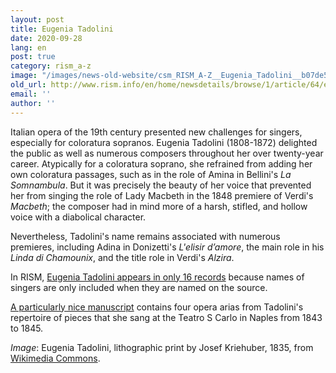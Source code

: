 ```yaml
---
layout: post
title: Eugenia Tadolini
date: 2020-09-28
lang: en
post: true
category: rism_a-z
image: "/images/news-old-website/csm_RISM_A-Z__Eugenia_Tadolini__b07de51394.jpg"
old_url: http://www.rism.info/en/home/newsdetails/browse/1/article/64/eugenia-tadolini.html
email: ''
author: ''
---
```


Italian opera of the 19th century presented new challenges for singers, especially for coloratura sopranos. Eugenia Tadolini (1808-1872) delighted the public as well as numerous composers throughout her over twenty-year career. Atypically for a coloratura soprano, she refrained from adding her own coloratura passages, such as in the role of Amina in Bellini's _La Somnambula_. But it was precisely the beauty of her voice that prevented her from singing the role of Lady Macbeth in the 1848 premiere of Verdi's _Macbeth_; the composer had in mind more of a harsh, stifled, and hollow voice with a diabolical character.   
  
Nevertheless, Tadolini's name remains associated with numerous premieres, including Adina in Donizetti's _L'elisir d’amore_, the main role in his _Linda di Chamounix_, and the title role in Verdi's _Alzira_.   
  
In RISM, [Eugenia Tadolini appears in only 16 records](https://opac.rism.info/search?View=rism&q=Tadolini+Eugenia) because names of singers are only included when they are named on the source.   
  
[A particularly nice manuscript](https://opac.rism.info/search?id=450065335&View=rism) contains four opera arias from Tadolini's repertoire of pieces that she sang at the Teatro S Carlo in Naples from 1843 to 1845.&nbsp;   
  
  
_Image_: Eugenia Tadolini, lithographic print by Josef Kriehuber, 1835, from [Wikimedia Commons](https://de.wikipedia.org/wiki/Datei:Eugenia_Tadolini.jpg).

&nbsp;

